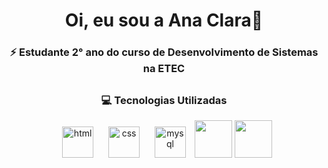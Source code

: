 <h1 align="center">Oi, eu sou a Ana Clara👋</h1>

<h3 align="center">⚡ Estudante 2° ano do curso de Desenvolvimento de Sistemas na ETEC</h3>

##

<h3 align="center">💻 Tecnologias Utilizadas</h3>

<div align="center">
  <img style="margin: 10px" src="https://cdn.jsdelivr.net/gh/devicons/devicon/icons/html5/html5-plain.svg" alt="html" height="50" />  
  <img style="margin: 10px" src="https://cdn.jsdelivr.net/gh/devicons/devicon/icons/css3/css3-plain.svg" alt="css" height="50" />   
  <img style="margin: 10px" src="https://cdn.jsdelivr.net/gh/devicons/devicon/icons/mysql/mysql-plain.svg" alt="mysql" height="50" />  
  <img src="https://cdn.jsdelivr.net/gh/devicons/devicon/icons/csharp/csharp-original.svg" height="60"/>
  <img src="https://cdn.jsdelivr.net/gh/devicons/devicon/icons/xamarin/xamarin-original.svg" height="60"/>


</div>
  





